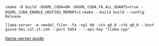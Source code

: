 `cmake -B build -DGGML_CUDA=ON -DGGML_CUDA_FA_ALL_QUANTS=true -DGGML_CUDA_ENABLE_UNIFIED_MEMORY=1`
`cmake --build build --config Release`


`llama-server -m <model_file> -fa -ngl 40 -ctv q8_0 -ctk q8_0 --host giove-hmi.col.st.com --port 5454 - --api-key "llama-cpp"`

[llama-server guide](https://github.com/ggerganov/llama.cpp/blob/master/examples/server/README.md)


